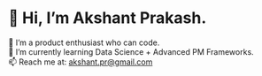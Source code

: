 # 👋 Hi, I’m Akshant Prakash.  
👀 I’m a product enthusiast who can code.  
🌱 I’m currently learning Data Science + Advanced PM Frameworks.   
📫 Reach me at: akshant.pr@gmail.com  


<!--
**akshant6/akshant6** is a ✨ _special_ ✨ repository because its `README.md` (this file) appears on your GitHub profile.

Here are some ideas to get you started:

- 🔭 I’m currently working on ...
- 🌱 I’m currently learning ...
- 👯 I’m looking to collaborate on ...
- 🤔 I’m looking for help with ...
- 💬 Ask me about ...
- 📫 How to reach me: ...
- 😄 Pronouns: ...
- ⚡ Fun fact: ...
-->

